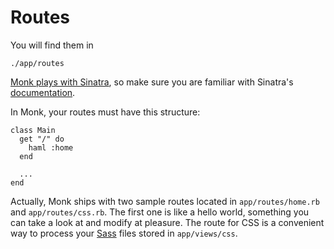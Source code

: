 Routes
======

You will find them in

    ./app/routes

[Monk plays with Sinatra](/help/sinatra), so make sure you are familiar with Sinatra's [documentation](http://www.sinatrarb.com/book.html#routes).

In Monk, your routes must have this structure:


    class Main
      get "/" do
        haml :home
      end

      ...
    end

Actually, Monk ships with two sample routes located in `app/routes/home.rb` and `app/routes/css.rb`. The first one is like a hello world, something you can take a look at and modify at pleasure. The route for CSS is a convenient way to process your [Sass](http://sass-lang.com) files stored in `app/views/css`.
